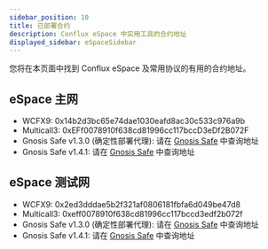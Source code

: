 ```yaml
---
sidebar_position: 10
title: 已部署合约
description: Conflux eSpace 中实用工具的合约地址
displayed_sidebar: eSpaceSidebar
---
```


您将在本页面中找到 Conflux eSpace 及常用协议的有用的合约地址。

## eSpace 主网

- WCFX9: 0x14b2d3bc65e74dae1030eafd8ac30c533c976a9b
- Multicall3: 0xEFf0078910f638cd81996cc117bccD3eDf2B072F
- Gnosis Safe v1.3.0 (确定性部署代理): 请在 [Gnosis Safe](https://github.com/safe-global/safe-contracts/blob/main/CHANGELOG.md#version-130-libs0) 中查询地址
- Gnosis Safe v1.4.1: 请在 [Gnosis Safe](https://github.com/safe-global/safe-contracts/blob/main/CHANGELOG.md#version-141) 中查询地址

## eSpace 测试网

- WCFX9: 0x2ed3dddae5b2f321af0806181fbfa6d049be47d8
- Multicall3: 0xeff0078910f638cd81996cc117bccd3edf2b072f
- Gnosis Safe v1.3.0 (确定性部署代理): 请在 [Gnosis Safe](https://github.com/safe-global/safe-contracts/blob/main/CHANGELOG.md#version-130-libs0) 中查询地址
- Gnosis Safe v1.4.1: 请在 [Gnosis Safe](https://github.com/safe-global/safe-contracts/blob/main/CHANGELOG.md#version-141) 中查询地址
